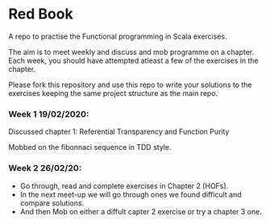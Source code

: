 # Red Book

A repo to practise the Functional programming in Scala exercises.

The aim is to meet weekly and discuss and mob programme on a chapter.
Each week, you should have attempted atleast a few of the exercises in the chapter.

Please fork this repository and use this repo to write your solutions to the exercises keeping the same project structure as the main repo.

### Week 1 19/02/2020:

Discussed chapter 1: Referential Transparency and Function Purity

Mobbed on the fibonnaci sequence in TDD style.

### Week 2 26/02/20:

- Go through, read and complete exercises in Chapter 2 (HOFs).
- In the next meet-up we will go through ones we found difficult and compare solutions.
- And then Mob on either a diffult capter 2 exercise or try a chapter 3 one.


